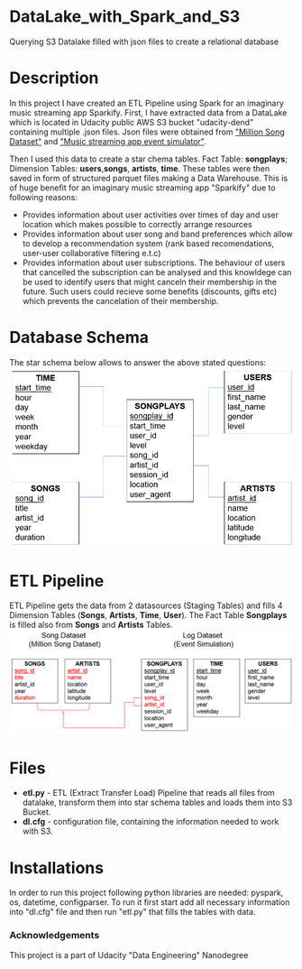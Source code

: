 # DataLake_with_Spark_and_S3
Querying S3 Datalake filled with json files to create a relational database

# Description
In this project I have created an ETL Pipeline using Spark for an imaginary music streaming app Sparkify.
First, I have extracted data from a DataLake which is located in Udacity public AWS S3 bucket "udacity-dend" containing multiple .json files. Json files were obtained from ["Million Song Dataset"](http://millionsongdataset.com/) and ["Music streaming app event simulator"](https://github.com/Interana/eventsim). 

Then I used this data to create a star chema tables. Fact Table: **songplays**; Dimension Tables: **users**,**songs**, **artists**, **time**. These tables were then saved in form of structured parquet files making a Data Warehouse. This is of huge benefit for an imaginary music streaming app "Sparkify" due to following reasons:
* Provides information about user activities over times of day and user location which makes possible to correctly arrange resources
* Provides information about user song and band preferences which allow to develop a recommendation system (rank based recomendations, user-user collaborative filtering e.t.c)
* Provides information about user subscriptions. The behaviour of users that cancelled the subscription can be analysed and this knowldege can be used to identify users that might canceln their membership in the future. Such users could recieve some benefits (discounts, gifts etc) which prevents the cancelation of their membership. 

# Database Schema 
The star schema below allows to answer the above stated questions:
![](https://github.com/kondrash2206/DataLake_with_Spark_and_S3/blob/master/schema.png)

# ETL Pipeline
ETL Pipeline gets the data from 2 datasources (Staging Tables) and fills 4 Dimension Tables (**Songs**, **Artists**, **Time**, **User**). The Fact Table **Songplays** is filled also from **Songs** and **Artists** Tables.
![](https://github.com/kondrash2206/Data_Modeling_with_Postgres/blob/master/ETL.png)

# Files
* **etl.py** - ETL (Extract Transfer Load) Pipeline that reads all files from datalake, transform them into star schema tables and loads them into S3 Bucket.
* **dl.cfg** - configuration file, containing the information needed to work with S3. 

# Installations
In order to run this project following python libraries are needed: pyspark, os, datetime, configparser. To run it first start add all necessary information into "dl.cfg" file and then run "etl.py" that fills the tables with data. 

### Acknowledgements
This project is a part of Udacity "Data Engineering" Nanodegree

